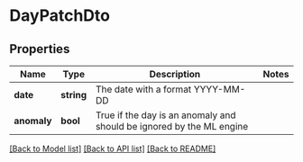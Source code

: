 # DayPatchDto

## Properties
Name | Type | Description | Notes
------------ | ------------- | ------------- | -------------
**date** | **string** | The date with a format YYYY-MM-DD | 
**anomaly** | **bool** | True if the day is an anomaly and should be ignored by the ML engine | 

[[Back to Model list]](../README.md#documentation-for-models) [[Back to API list]](../README.md#documentation-for-api-endpoints) [[Back to README]](../README.md)


